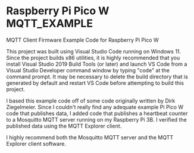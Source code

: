 # Raspberry Pi Pico W MQTT_EXAMPLE
MQTT Client Firmware Example Code for Raspberry Pi Pico W

This project was built using Visual Studio Code running on Windows 11.  Since the project builds x86 utilities, it is highly recommended that you install Visual Studio 2019 Build Tools (or later) and launch VS Code from a Visual Studio Developer command window by typing "code" at the command prompt.  It may be necessary to delete the build directory that is generated by default and restart VS Code before attempting to build this project. 

I based this example code off of some code originally written by Dirk Ziegelmeier.  Since I couldn't really find any adequate example Pi Pico W code that publishes data, I added code that publishes a heartbeat counter to a Mosquitto MQTT server running on my Raspberry Pi 3B.  I verified the published data using the MQTT Explorer client.

I highly recommend both the Mosquitto MQTT server and the MQTT Explorer client software.
